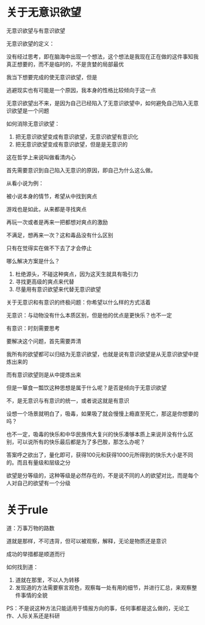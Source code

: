 
# 关于无意识欲望



无意识欲望与有意识欲望


无意识欲望的定义：

没有经过思考，即在脑海中出现一个想法，这个想法是我现在正在做的这件事知我真正想要的，而不是临时的，不是贪婪的局部最优


我当下想要完成的使无意识欲望，但是

逃避现实也有可能是一个原因，我本身的性格比较倾向于这一点


无意识欲望出不来，是因为自己已经陷入了无意识欲望中，如何避免自己陷入无意识欲望是一个问题


如何消除无意识欲望：

1. 把无意识欲望变成有意识欲望，无意识欲望有意识化
2. 把无意识欲望变成有意识欲望，但是是无意识的


这在哲学上来说叫做看清内心


首先需要意识到自己陷入无意识的原因，即自己为什么这么做。

从看小说为例：

被小说本身的情节，希望从中找到爽点

游戏也是如此，从来都是寻找爽点

再玩一次或者是再来一把都想对爽点的激励

不满足，想再来一次？这和毒品没有什么区别

只有在觉得实在做不下去了才会停止


哪么解决方案是什么？

1. 杜绝源头，不碰这种爽点，因为这天生就具有吸引力
2. 寻找更高级的爽点来代替
3. 尽量用有意识欲望来代替无意识欲望


关于无意识和有意识的终极问题：你希望以什么样的方式活着

无意识：与动物没有什么本质区别，但是他的优点是更快乐？也不一定

有意识：时刻需要思考


要解决这个问题，首先需要弄清

我所有的欲望都可以归结为无意识欲望，也就是说有意识欲望是从无意识欲望中提炼出来的

而有意识欲望则是从中提炼出来

但是一箪食一瓢饮这种思想是属于什么呢？是否是倾向于无意识欲望

不，是无意识与有意识的统一，或者说这就是有意识


设想一个场景就明白了，吸毒，如果吸了就会慢慢上瘾直至死亡，那这是你想要的吗？

也不一定，吸毒的快乐和中华民族伟大复兴的快乐凑够本质上来说并没有什么区别，可以说所有的快乐最后都是为了多巴胺，那怎么办呢？


答案呼之欲出了，量化即可，获得100元和获得1000元所得到的快乐大小是不同的。而且有量级和层级之分

欲望是分等级的，这种等级是必然存在的，不是说不同的人的欲望对比，而是每个人对自己的欲望有一个分级


# 关于rule

道：万事万物的路数

道就是那样，不可违背，但可以被观察，解释，无论是物质还是意识

成功的举措都是顺道而行


如何找到道：

1. 道就在那里，不以人为转移
2. 发现道的方法需要察言观色，观察每一处有用的细节，并进行汇总，来观察整件事情的全貌

PS：不是说这种方法只能适用于情报方向的事，任何事都是这么做的，无论工作、人际关系还是科研
